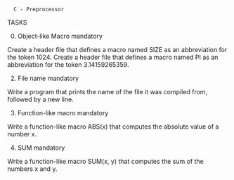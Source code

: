       C - Preprocessor
  TASKS


0. Object-like Macro
mandatory

Create a header file that defines a macro named SIZE as an abbreviation for the token 1024.
Create a header file that defines a macro named PI as an abbreviation for the token 3.14159265359.

2. File name
mandatory

Write a program that prints the name of the file it was compiled from, followed by a new line.


3. Function-like macro
mandatory

Write a function-like macro ABS(x) that computes the absolute value of a number x.



4. SUM
mandatory

Write a function-like macro SUM(x, y) that computes the sum of the numbers x and y.


